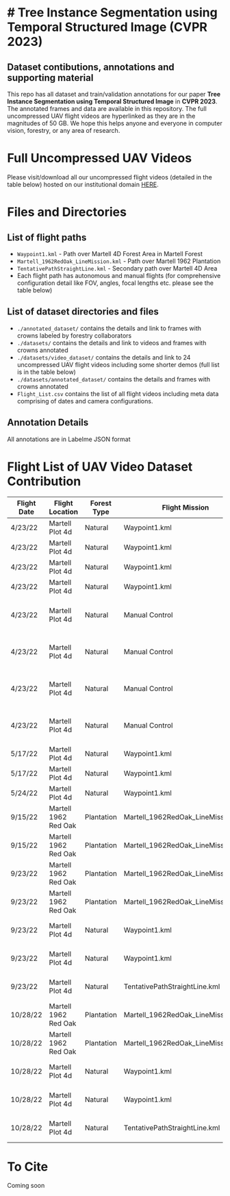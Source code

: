 # # Tree Instance Segmentation using Temporal Structured Image (CVPR 2023)

## Dataset contibutions, annotations and supporting material
This repo has all dataset and train/validation annotations for our paper **Tree Instance Segmentation using Temporal Structured Image** in **CVPR 2023**. The annotated frames and data are available in this repository. The full uncompressed UAV flight videos are hyperlinked as they are in the magnitudes of 50 GB. We hope this helps anyone and everyone in computer vision, forestry, or any area of research. 

# Full Uncompressed UAV Videos 

Please visit/download all our uncompressed flight videos (detailed in the table below) hosted on our institutional domain [HERE](https://hub.digitalforestry.org/videos/Tree_Instance_Segmentation_using_Temporal_Structured_Images_VIDEOS.html).

# Files and Directories

## List of flight paths

* `Waypoint1.kml` - Path over Martell 4D Forest Area in Martell Forest
* `Martell_1962RedOak_LineMission.kml` - Path over Martell 1962 Plantation
* `TentativePathStraightLine.kml` - Secondary path over Martell 4D Area
* Each flight path has autonomous and manual flights (for comprehensive configuration detail like FOV, angles, focal lengths etc. please see the table below)

## List of dataset directories and files

* `./annotated_dataset/` contains the details and link to frames with crowns labeled by forestry collaborators 
* `./datasets/` contains the details and link to videos and frames with crowns annotated 
* `./datasets/video_dataset/` contains the details and link to 24 uncompressed UAV flight videos including some shorter demos (full list is in the table below)
* `./datasets/annotated_dataset/` contains the details and frames with crowns annotated 
* `Flight_List.csv` contains the list of all flight videos including meta data comprising of dates and camera configurations. 


## Annotation Details

All annotations are in Labelme JSON format


# Flight List of UAV Video Dataset Contribution
|Flight Date|Flight Location     |Forest Type|Flight Mission                    |Curved/Straight|Flight Length|Flight Speed         |Altitude|Sensor Angle|Camera Used|FOV  |Aperture|Focal Length|Sensor Size       |
|-----------|--------------------|-----------|----------------------------------|---------------|-------------|---------------------|--------|------------|-----------|-----|--------|------------|------------------|
|4/23/22    |Martell Plot 4d     |Natural    |Waypoint1.kml                     |Curved         |805m         |5m/s                 |60m     |Nadir       |DJI P1     |63.5°|f/2.8   |35mm        |34x19mm, 45MP     |
|4/23/22    |Martell Plot 4d     |Natural    |Waypoint1.kml                     |Curved         |805m         |5m/s                 |80m     |Nadir       |DJI P1     |63.5°|f/2.8   |35mm        |34x19mm, 45MP     |
|4/23/22    |Martell Plot 4d     |Natural    |Waypoint1.kml                     |Curved         |805m         |5m/s                 |100m    |Nadir       |DJI P1     |63.5°|f/2.8   |35mm        |34x19mm, 45MP     |
|4/23/22    |Martell Plot 4d     |Natural    |Waypoint1.kml                     |Curved         |805m         |5m/s                 |120m    |Nadir       |DJI P1     |63.5°|f/2.8   |35mm        |34x19mm, 45MP     |
|4/23/22    |Martell Plot 4d     |Natural    |Manual Control                    |Both           |Varied       |Varied (3m/s to 9m/s)|60m     |Nadir       |DJI P1     |63.5°|f/2.8   |35mm        |34x19mm, 45MP     |
|4/23/22    |Martell Plot 4d     |Natural    |Manual Control                    |Both           |Varied       |Varied (3m/s to 9m/s)|80m     |Nadir       |DJI P1     |63.5°|f/2.8   |35mm        |34x19mm, 45MP     |
|4/23/22    |Martell Plot 4d     |Natural    |Manual Control                    |Both           |Varied       |Varied (3m/s to 9m/s)|100m    |Nadir       |DJI P1     |63.5°|f/2.8   |35mm        |34x19mm, 45MP     |
|4/23/22    |Martell Plot 4d     |Natural    |Manual Control                    |Both           |Varied       |Varied (3m/s to 9m/s)|120m    |Nadir       |DJI P1     |63.5°|f/2.8   |35mm        |34x19mm, 45MP     |
|5/17/22    |Martell Plot 4d     |Natural    |Waypoint1.kml                     |Curved         |805m         |5m/s                 |80m     |Nadir       |DJI P1     |63.5°|f/2.8   |35mm        |34x19mm, 45MP     |
|5/17/22    |Martell Plot 4d     |Natural    |Waypoint1.kml                     |Curved         |805m         |5m/s                 |120m    |Nadir       |DJI P1     |63.5°|f/2.8   |35mm        |34x19mm, 45MP     |
|5/24/22    |Martell Plot 4d     |Natural    |Waypoint1.kml                     |Curved         |805m         |5m/s                 |120m    |Nadir       |DJI P1     |63.5°|f/2.8   |35mm        |34x19mm, 45MP     |
|9/15/22    |Martell 1962 Red Oak|Plantation |Martell_1962RedOak_LineMission.kml|Curved         |210m         |5m/s                 |120m    |Nadir       |DJI P1     |63.5°|f/2.8   |35mm        |34x19mm, 45MP     |
|9/15/22    |Martell 1962 Red Oak|Plantation |Martell_1962RedOak_LineMission.kml|Straight       |210m         |5m/s                 |120m    |Nadir       |DJI P1     |63.5°|f/2.8   |35mm        |34x19mm, 45MP     |
|9/23/22    |Martell 1962 Red Oak|Plantation |Martell_1962RedOak_LineMission.kml|Curved         |210m         |5m/s                 |120m    |Nadir       |DJI H20T   |82.9°|f/2.8   |24mm        |1/2.3" CMOS, 12 MP|
|9/23/22    |Martell 1962 Red Oak|Plantation |Martell_1962RedOak_LineMission.kml|Straight       |210m         |5m/s                 |120m    |Nadir       |DJI H20T   |82.9°|f/2.8   |24mm        |1/2.3" CMOS, 12 MP|
|9/23/22    |Martell Plot 4d     |Natural    |Waypoint1.kml                     |Curved         |805m         |5m/s                 |120m    |Nadir       |DJI H20T   |82.9°|f/2.8   |24mm        |1/2.3" CMOS, 12 MP|
|9/23/22    |Martell Plot 4d     |Natural    |Waypoint1.kml                     |Straight       |805m         |5m/s                 |120m    |Nadir       |DJI H20T   |82.9°|f/2.8   |24mm        |1/2.3" CMOS, 12 MP|
|9/23/22    |Martell Plot 4d     |Natural    |TentativePathStraightLine.kml     |Straight       |843m         |5m/s                 |120m    |Nadir       |DJI H20T   |82.9°|f/2.8   |24mm        |1/2.3" CMOS, 12 MP|
|10/28/22   |Martell 1962 Red Oak|Plantation |Martell_1962RedOak_LineMission.kml|Curved         |210m         |5m/s                 |120m    |Nadir       |DJI H20T   |82.9°|f/2.8   |24mm        |1/2.3" CMOS, 12 MP|
|10/28/22   |Martell 1962 Red Oak|Plantation |Martell_1962RedOak_LineMission.kml|Straight       |210m         |5m/s                 |120m    |Nadir       |DJI H20T   |82.9°|f/2.8   |24mm        |1/2.3" CMOS, 12 MP|
|10/28/22   |Martell Plot 4d     |Natural    |Waypoint1.kml                     |Curved         |805m         |5m/s                 |120m    |Nadir       |DJI H20T   |82.9°|f/2.8   |24mm        |1/2.3" CMOS, 12 MP|
|10/28/22   |Martell Plot 4d     |Natural    |Waypoint1.kml                     |Straight       |805m         |5m/s                 |120m    |Nadir       |DJI H20T   |82.9°|f/2.8   |24mm        |1/2.3" CMOS, 12 MP|
|10/28/22   |Martell Plot 4d     |Natural    |TentativePathStraightLine.kml     |Straight       |843m         |5m/s                 |120m    |Nadir       |DJI H20T   |82.9°|f/2.8   |24mm        |1/2.3" CMOS, 12 MP|


# To Cite
Coming soon